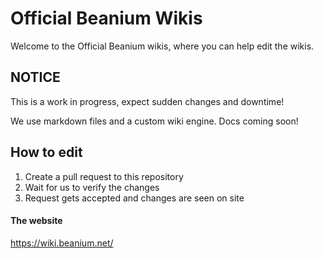 # Official Beanium Wikis
Welcome to the Official Beanium wikis, where you can help edit the wikis.

## NOTICE
This is a work in progress, expect sudden changes and downtime!

We use markdown files and a custom wiki engine. Docs coming soon!

## How to edit

1. Create a pull request to this repository
2. Wait for us to verify the changes
3. Request gets accepted and changes are seen on site

#### The website
https://wiki.beanium.net/
